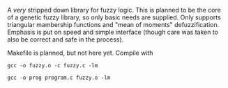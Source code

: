 A *very* stripped down library for fuzzy logic. This is planned to be the core of
a genetic fuzzy library, so only basic needs are supplied. Only supports triangular
mambership functions and "mean of moments" defuzzification. Emphasis is put on speed
and simple interface (though care was taken to also be correct and safe in the process).

Makefile is planned, but not here yet. Compile with

`gcc -o fuzzy.o -c fuzzy.c -lm`

`gcc -o prog program.c fuzzy.o -lm`
